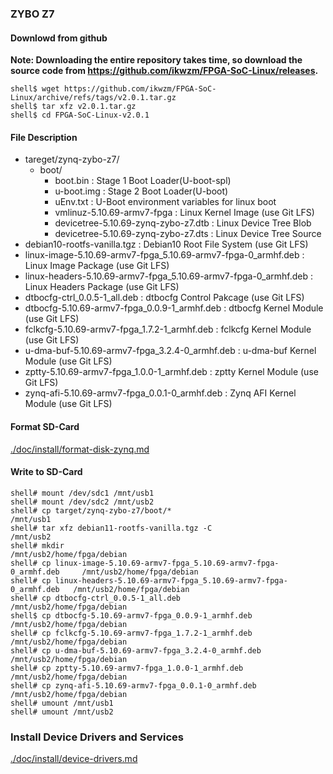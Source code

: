 ### ZYBO Z7

#### Downlowd from github

**Note: Downloading the entire repository takes time, so download the source code from https://github.com/ikwzm/FPGA-SoC-Linux/releases.**

```console
shell$ wget https://github.com/ikwzm/FPGA-SoC-Linux/archive/refs/tags/v2.0.1.tar.gz
shell$ tar xfz v2.0.1.tar.gz
shell$ cd FPGA-SoC-Linux-v2.0.1
```

#### File Description

 * tareget/zynq-zybo-z7/
   + boot/
     - boot.bin                                                      : Stage 1 Boot Loader(U-boot-spl)
     - u-boot.img                                                    : Stage 2 Boot Loader(U-boot)
     - uEnv.txt                                                      : U-Boot environment variables for linux boot
     - vmlinuz-5.10.69-armv7-fpga                                    : Linux Kernel Image       (use Git LFS)
     - devicetree-5.10.69-zynq-zybo-z7.dtb                           : Linux Device Tree Blob   
     - devicetree-5.10.69-zynq-zybo-z7.dts                           : Linux Device Tree Source
 * debian10-rootfs-vanilla.tgz                                       : Debian10 Root File System (use Git LFS)
 * linux-image-5.10.69-armv7-fpga_5.10.69-armv7-fpga-0_armhf.deb     : Linux Image Package      (use Git LFS)
 * linux-headers-5.10.69-armv7-fpga_5.10.69-armv7-fpga-0_armhf.deb   : Linux Headers Package    (use Git LFS)
 * dtbocfg-ctrl_0.0.5-1_all.deb                                      : dtbocfg Control Pakcage  (use Git LFS)
 * dtbocfg-5.10.69-armv7-fpga_0.0.9-1_armhf.deb                      : dtbocfg Kernel Module    (use Git LFS)
 * fclkcfg-5.10.69-armv7-fpga_1.7.2-1_armhf.deb                      : fclkcfg Kernel Module    (use Git LFS)
 * u-dma-buf-5.10.69-armv7-fpga_3.2.4-0_armhf.deb                    : u-dma-buf Kernel Module  (use Git LFS)
 * zptty-5.10.69-armv7-fpga_1.0.0-1_armhf.deb                        : zptty   Kernel Module    (use Git LFS)
 * zynq-afi-5.10.69-armv7-fpga_0.0.1-0_armhf.deb                     : Zynq AFI Kernel Module   (use Git LFS)

#### Format SD-Card

[./doc/install/format-disk-zynq.md](format-disk-zynq.md)

#### Write to SD-Card

````console
shell# mount /dev/sdc1 /mnt/usb1
shell# mount /dev/sdc2 /mnt/usb2
shell# cp target/zynq-zybo-z7/boot/*                                        /mnt/usb1
shell# tar xfz debian11-rootfs-vanilla.tgz -C                               /mnt/usb2
shell# mkdir                                                                /mnt/usb2/home/fpga/debian
shell# cp linux-image-5.10.69-armv7-fpga_5.10.69-armv7-fpga-0_armhf.deb     /mnt/usb2/home/fpga/debian
shell# cp linux-headers-5.10.69-armv7-fpga_5.10.69-armv7-fpga-0_armhf.deb   /mnt/usb2/home/fpga/debian
shell# cp dtbocfg-ctrl_0.0.5-1_all.deb                                      /mnt/usb2/home/fpga/debian
shell$ cp dtbocfg-5.10.69-armv7-fpga_0.0.9-1_armhf.deb                      /mnt/usb2/home/fpga/debian
shell# cp fclkcfg-5.10.69-armv7-fpga_1.7.2-1_armhf.deb                      /mnt/usb2/home/fpga/debian
shell# cp u-dma-buf-5.10.69-armv7-fpga_3.2.4-0_armhf.deb                    /mnt/usb2/home/fpga/debian
shell# cp zptty-5.10.69-armv7-fpga_1.0.0-1_armhf.deb                        /mnt/usb2/home/fpga/debian
shell# cp zynq-afi-5.10.69-armv7-fpga_0.0.1-0_armhf.deb                     /mnt/usb2/home/fpga/debian
shell# umount /mnt/usb1
shell# umount /mnt/usb2
````

### Install Device Drivers and Services

[./doc/install/device-drivers.md](device-drivers.md)

